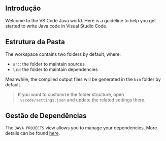 ## Introdução

Welcome to the VS Code Java world. Here is a guideline to help you get started to write Java code in Visual Studio Code.

## Estrutura da Pasta

The workspace contains two folders by default, where:

- `src`: the folder to maintain sources
- `lib`: the folder to maintain dependencies

Meanwhile, the compiled output files will be generated in the `bin` folder by default.

> If you want to customize the folder structure, open `.vscode/settings.json` and update the related settings there.

## Gestão de Dependências

The `JAVA PROJECTS` view allows you to manage your dependencies. More details can be found [here](https://github.com/microsoft/vscode-java-dependency#manage-dependencies).
